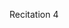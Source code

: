 
<div class="recitation">
<div class="column_date">
<p markdown="block">
Recitation  4<br>

</p>
</div>

<div class="column_recitation">
<p markdown="block">



</p>
</div>

</div>

